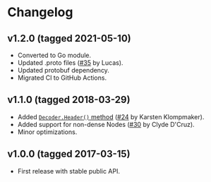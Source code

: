 # Changelog

## v1.2.0 (tagged 2021-05-10)

* Converted to Go module.
* Updated .proto files ([#35](https://github.com/qedus/osmpbf/pull/35) by Lucas).
* Updated protobuf dependency.
* Migrated CI to GitHub Actions.

## v1.1.0 (tagged 2018-03-29)

* Added [`Decoder.Header()` method](https://pkg.go.dev/github.com/qedus/osmpbf#Decoder.Header)
([#24](https://github.com/qedus/osmpbf/pull/24) by Karsten Klompmaker).
* Added support for non-dense Nodes
([#30](https://github.com/qedus/osmpbf/pull/30) by Clyde D'Cruz).
* Minor optimizations.

## v1.0.0 (tagged 2017-03-15)

* First release with stable public API.
